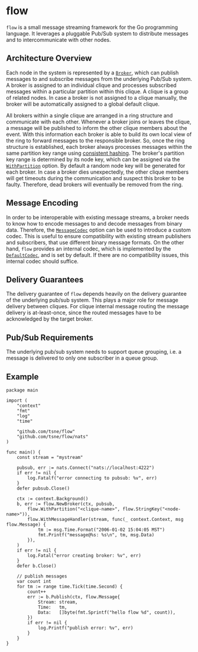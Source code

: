 # flow
`flow` is a small message streaming framework for the Go programming language. It leverages a pluggable Pub/Sub system to distribute messages and to intercommunicate with other nodes.

## Architecture Overview
Each node in the system is represented by a [`Broker`](https://godoc.org/github.com/tsne/flow#Broker), which can publish messages to and subscribe messages from the underlying Pub/Sub system. A broker is assigned to an individual clique and processes subscribed messages within a particular partition within this clique. A clique is a group of related nodes. In case a broker is not assigned to a clique manually, the broker will be automatically assigned to a global default clique.

All brokers within a single clique are arranged in a ring structure and communicate with each other. Whenever a broker joins or leaves the clique, a message will be published to inform the other clique members about the event. With this information each broker is able to build its own local view of the ring to forward messages to the responsible broker. So, once the ring structure is established, each broker always processes messages within the same partition key range using [consistent hashing](https://en.wikipedia.org/wiki/Consistent_hashing). The broker's partition key range is determined by its node key, which can be assigned via the [`WithPartition`](https://godoc.org/github.com/tsne/flow#WithPartition) option. By default a random node key will be generated for each broker. In case a broker dies unexpectedly, the other clique members will get timeouts during the communication and suspect this broker to be faulty. Therefore, dead brokers will eventually be removed from the ring.

## Message Encoding
In order to be interoperable with existing message streams, a broker needs to know how to encode messages to and decode messages from binary data. Therefore, the [`MessageCodec`](https://godoc.org/github.com/tsne/flow#MessageCodec) option can be used to introduce a custom codec. This is useful to ensure compatibility with existing stream publishers and subscribers, that use different binary message formats. On the other hand, `flow` provides an internal codec, which is implemented by the [`DefaultCodec`](https://godoc.org/github.com/tsne/flow#DefaultCodec), and is set by default. If there are no compatibility issues, this internal codec should suffice.

## Delivery Guarantees
The delivery guarantee of `flow` depends heavily on the delivery guarantee of the underlying pub/sub system. This plays a major role for message delivery between cliques. For clique internal message routing the message delivery is at-least-once, since the routed messages have to be acknowledged by the target broker.

## Pub/Sub Requirements
The underlying pub/sub system needs to support queue grouping, i.e. a message is delivered to only one subscriber in a queue group.

## Example
```golang
package main

import (
	"context"
	"fmt"
	"log"
	"time"

	"github.com/tsne/flow"
	"github.com/tsne/flow/nats"
)

func main() {
	const stream = "mystream"

	pubsub, err := nats.Connect("nats://localhost:4222")
	if err != nil {
		log.Fatalf("error connecting to pubsub: %v", err)
	}
	defer pubsub.Close()

	ctx := context.Background()
	b, err := flow.NewBroker(ctx, pubsub,
		flow.WithPartition("<clique-name>", flow.StringKey("<node-name>")),
		flow.WithMessageHandler(stream, func(_ context.Context, msg flow.Message) {
			tm := msg.Time.Format("2006-01-02 15:04:05 MST")
			fmt.Printf("message@%s: %s\n", tm, msg.Data)
		}),
	)
	if err != nil {
		log.Fatal("error creating broker: %v", err)
	}
	defer b.Close()

	// publish messages
	var count int
	for tm := range time.Tick(time.Second) {
		count++
		err := b.Publish(ctx, flow.Message{
			Stream: stream,
			Time:   tm,
			Data:   []byte(fmt.Sprintf("hello flow %d", count)),
		})
		if err != nil {
			log.Printf("publish error: %v", err)
		}
	}
}
```
